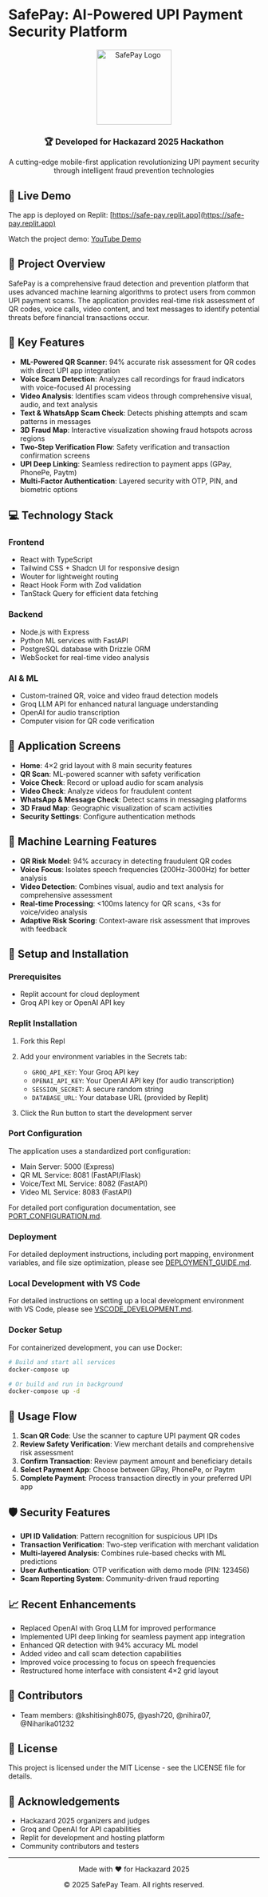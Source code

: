 # SafePay: AI-Powered UPI Payment Security Platform

<div align="center">
  <img src="generated-icon.png" alt="SafePay Logo" width="150"/>
  <h3>🏆 Developed for Hackazard 2025 Hackathon</h3>
  <p>A cutting-edge mobile-first application revolutionizing UPI payment security through intelligent fraud prevention technologies</p>
</div>

## 🔴 Live Demo

The app is deployed on Replit: [https://safe-pay.replit.app](https://safe-pay.replit.app)

Watch the project demo: [YouTube Demo](https://youtu.be/mGgMQMZ7EKw?si=Ndcq3y2YmVzHbiLs)

## 🚀 Project Overview

SafePay is a comprehensive fraud detection and prevention platform that uses advanced machine learning algorithms to protect users from common UPI payment scams. The application provides real-time risk assessment of QR codes, voice calls, video content, and text messages to identify potential threats before financial transactions occur.

## 🔐 Key Features

- **ML-Powered QR Scanner**: 94% accurate risk assessment for QR codes with direct UPI app integration
- **Voice Scam Detection**: Analyzes call recordings for fraud indicators with voice-focused AI processing
- **Video Analysis**: Identifies scam videos through comprehensive visual, audio, and text analysis
- **Text & WhatsApp Scam Check**: Detects phishing attempts and scam patterns in messages
- **3D Fraud Map**: Interactive visualization showing fraud hotspots across regions
- **Two-Step Verification Flow**: Safety verification and transaction confirmation screens
- **UPI Deep Linking**: Seamless redirection to payment apps (GPay, PhonePe, Paytm)
- **Multi-Factor Authentication**: Layered security with OTP, PIN, and biometric options

## 💻 Technology Stack

### Frontend
- React with TypeScript
- Tailwind CSS + Shadcn UI for responsive design
- Wouter for lightweight routing
- React Hook Form with Zod validation
- TanStack Query for efficient data fetching

### Backend
- Node.js with Express
- Python ML services with FastAPI
- PostgreSQL database with Drizzle ORM
- WebSocket for real-time video analysis

### AI & ML
- Custom-trained QR, voice and video fraud detection models
- Groq LLM API for enhanced natural language understanding
- OpenAI for audio transcription
- Computer vision for QR code verification

## 📱 Application Screens

- **Home**: 4×2 grid layout with 8 main security features
- **QR Scan**: ML-powered scanner with safety verification
- **Voice Check**: Record or upload audio for scam analysis
- **Video Check**: Analyze videos for fraudulent content
- **WhatsApp & Message Check**: Detect scams in messaging platforms
- **3D Fraud Map**: Geographic visualization of scam activities
- **Security Settings**: Configure authentication methods

## 🧠 Machine Learning Features

- **QR Risk Model**: 94% accuracy in detecting fraudulent QR codes
- **Voice Focus**: Isolates speech frequencies (200Hz-3000Hz) for better analysis
- **Video Detection**: Combines visual, audio and text analysis for comprehensive assessment
- **Real-time Processing**: <100ms latency for QR scans, <3s for voice/video analysis
- **Adaptive Risk Scoring**: Context-aware risk assessment that improves with feedback

## 🔧 Setup and Installation

### Prerequisites
- Replit account for cloud deployment
- Groq API key or OpenAI API key

### Replit Installation

1. Fork this Repl
2. Add your environment variables in the Secrets tab:
   - `GROQ_API_KEY`: Your Groq API key
   - `OPENAI_API_KEY`: Your OpenAI API key (for audio transcription)
   - `SESSION_SECRET`: A secure random string
   - `DATABASE_URL`: Your database URL (provided by Replit)

3. Click the Run button to start the development server

### Port Configuration

The application uses a standardized port configuration:
- Main Server: 5000 (Express)
- QR ML Service: 8081 (FastAPI/Flask)
- Voice/Text ML Service: 8082 (FastAPI)
- Video ML Service: 8083 (FastAPI)

For detailed port configuration documentation, see [PORT_CONFIGURATION.md](PORT_CONFIGURATION.md).

### Deployment

For detailed deployment instructions, including port mapping, environment variables, and file size optimization, please see [DEPLOYMENT_GUIDE.md](DEPLOYMENT_GUIDE.md).

### Local Development with VS Code

For detailed instructions on setting up a local development environment with VS Code, please see [VSCODE_DEVELOPMENT.md](VSCODE_DEVELOPMENT.md).

### Docker Setup

For containerized development, you can use Docker:

```bash
# Build and start all services
docker-compose up

# Or build and run in background
docker-compose up -d
```

## 📱 Usage Flow

1. **Scan QR Code**: Use the scanner to capture UPI payment QR codes
2. **Review Safety Verification**: View merchant details and comprehensive risk assessment
3. **Confirm Transaction**: Review payment amount and beneficiary details
4. **Select Payment App**: Choose between GPay, PhonePe, or Paytm
5. **Complete Payment**: Process transaction directly in your preferred UPI app

## 🛡️ Security Features

- **UPI ID Validation**: Pattern recognition for suspicious UPI IDs
- **Transaction Verification**: Two-step verification with merchant validation
- **Multi-layered Analysis**: Combines rule-based checks with ML predictions
- **User Authentication**: OTP verification with demo mode (PIN: 123456)
- **Scam Reporting System**: Community-driven fraud reporting

## 📈 Recent Enhancements

- Replaced OpenAI with Groq LLM for improved performance
- Implemented UPI deep linking for seamless payment app integration
- Enhanced QR detection with 94% accuracy ML model
- Added video and call scam detection capabilities
- Improved voice processing to focus on speech frequencies
- Restructured home interface with consistent 4×2 grid layout

## 👥 Contributors

- Team members: @kshitisingh8075, @yash720, @nihira07, @Niharika01232

## 📄 License

This project is licensed under the MIT License - see the LICENSE file for details.

## 🙏 Acknowledgements

- Hackazard 2025 organizers and judges
- Groq and OpenAI for API capabilities
- Replit for development and hosting platform
- Community contributors and testers

---

<div align="center">
  <p>Made with ❤️ for Hackazard 2025</p>
  <p>© 2025 SafePay Team. All rights reserved.</p>
</div>